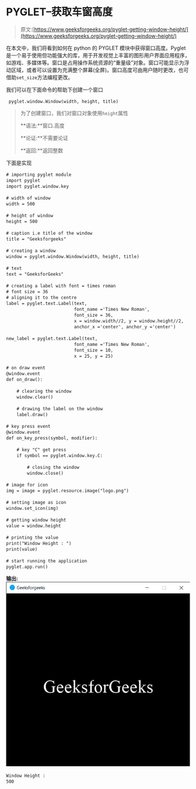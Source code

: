 # PYGLET–获取车窗高度

> 原文:[https://www.geeksforgeeks.org/pyglet-getting-window-height/](https://www.geeksforgeeks.org/pyglet-getting-window-height/)

在本文中，我们将看到如何在 python 的 PYGLET 模块中获得窗口高度。Pyglet 是一个易于使用但功能强大的库，用于开发视觉上丰富的图形用户界面应用程序，如游戏、多媒体等。窗口是占用操作系统资源的“重量级”对象。窗口可能显示为浮动区域，或者可以设置为充满整个屏幕(全屏)。窗口高度可由用户随时更改，也可借助`set_size`方法编程更改。

我们可以在下面命令的帮助下创建一个窗口

```
 pyglet.window.Window(width, height, title)

```

> 为了创建窗口，我们对窗口对象使用`height`属性
> 
> **语法:**窗口.高度
> 
> **论证:**不需要论证
> 
> **返回:**返回整数

下面是实现

```
# importing pyglet module
import pyglet
import pyglet.window.key

# width of window
width = 500

# height of window
height = 500

# caption i.e title of the window
title = "Geeksforgeeks"

# creating a window
window = pyglet.window.Window(width, height, title)

# text 
text = "GeeksforGeeks"

# creating a label with font = times roman
# font size = 36
# aligning it to the centre
label = pyglet.text.Label(text,
                          font_name ='Times New Roman',
                          font_size = 36,
                          x = window.width//2, y = window.height//2,
                          anchor_x ='center', anchor_y ='center')

new_label = pyglet.text.Label(text,
                          font_name ='Times New Roman',
                          font_size = 10,
                          x = 25, y = 25)

# on draw event
@window.event
def on_draw():    

    # clearing the window
    window.clear()

    # drawing the label on the window
    label.draw()

# key press event    
@window.event
def on_key_press(symbol, modifier):

    # key "C" get press
    if symbol == pyglet.window.key.C:

        # closing the window
        window.close()

# image for icon
img = image = pyglet.resource.image("logo.png")

# setting image as icon
window.set_icon(img)

# getting window height
value = window.height

# printing the value
print("Window Height : ")
print(value)

# start running the application
pyglet.app.run()
```

**输出:**
![](img/c64062aae62db2e17961376ca459db0e.png)

```
Window Height : 
500

```